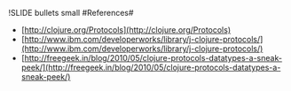 !SLIDE bullets small
#References#

* [http://clojure.org/Protocols](http://clojure.org/Protocols)
* [http://www.ibm.com/developerworks/library/j-clojure-protocols/](http://www.ibm.com/developerworks/library/j-clojure-protocols/)
* [http://freegeek.in/blog/2010/05/clojure-protocols-datatypes-a-sneak-peek/](http://freegeek.in/blog/2010/05/clojure-protocols-datatypes-a-sneak-peek/)
